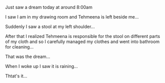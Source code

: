 Just saw a dream today at around 8:00am 

I saw I am in my drawing room and Tehmeena is left beside me...

Suddenly I saw a stool at my left shoulder...

After that I realized Tehmeena is responsible for the stool on different parts of my cloth and so I carefully managed my clothes and went into bathroom for cleaning...

That was the dream...

When I woke up I saw it is raining...

Thtat's it...